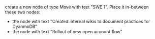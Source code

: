 create a new node of type Move with text "SWE 1". Place it in-between these two nodes:
- the node with text "Created internal wikis to document practices for DyanmoDB"
- the node with text "Rollout of new open account flow"